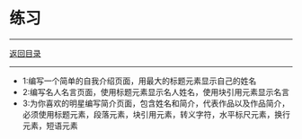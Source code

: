 # 练习

---

[返回目录](/web/basic/README.md)

---

- 1:编写一个简单的自我介绍页面，用最大的标题元素显示自己的姓名
- 2:编写名人名言页面，使用标题元素显示名人姓名，使用块引用元素显示名言
- 3:为你喜欢的明星编写简介页面，包含姓名和简介，代表作品以及作品简介，必须使用标题元素，段落元素，块引用元素，转义字符，水平标尺元素，换行元素，短语元素
